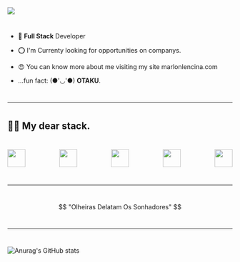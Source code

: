 <img src="https://i.imgur.com/QbEr4PG.png" />

<div style="margin-top:40px; margin-bottom:40px;">
</div>

- 🦆 **Full Stack** Developer
  
- ⭕ I'm Currenty looking for opportunities on companys.
  
- 😍 You can know more about me visiting my site marlonlencina.com
  
- ...fun fact: (●'◡'●) **OTAKU**.

<div style="margin-top:40px; margin-bottom:40px;">


----------

<div style="margin-top:40px; margin-bottom:40px;">


## 🧑‍💻 My dear stack.

<div style="margin-top:40px; margin-bottom:40px;">


<div style="display: flex; justify-content: space-between; margin-top:20px;">

<img width="40px" src="https://cdn.jsdelivr.net/gh/devicons/devicon/icons/typescript/typescript-original.svg" />

<img width="40px" src="https://cdn.jsdelivr.net/gh/devicons/devicon/icons/javascript/javascript-original.svg" />

<img width="40px" src="https://cdn.jsdelivr.net/gh/devicons/devicon/icons/java/java-original.svg" />

<img width="40px" src="https://cdn.jsdelivr.net/gh/devicons/devicon/icons/nodejs/nodejs-original.svg" />

<img width="40px" src="https://cdn.jsdelivr.net/gh/devicons/devicon/icons/react/react-original.svg" />

</div>

<div style="margin-top:40px; margin-bottom:40px;">


----------

<div style="margin-top:40px; margin-bottom:40px;">



$$
"Olheiras Delatam Os Sonhadores"
$$

<div style="margin-top:40px; margin-bottom:40px;">


----------

<div style="margin-top:40px;">


![Anurag's GitHub stats](https://github-readme-stats.vercel.app/api?username=MarlonLencina&show_icons=true&theme=radical)

</div>

